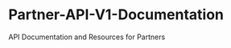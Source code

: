 Partner-API-V1-Documentation
============================

API Documentation and Resources for Partners
